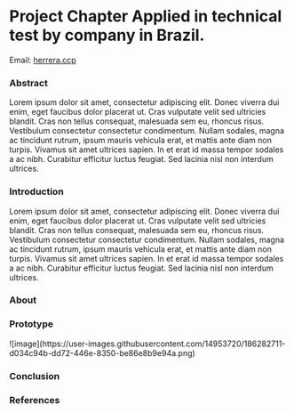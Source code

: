 <h1><b> Project Chapter Applied in technical test by company in Brazil.</b></h1>
Email: <a href = "herrera.ccp@gmail.com"> herrera.ccp</a>

<h3><b> Abstract </b></h3>

<p>Lorem ipsum dolor sit amet, consectetur adipiscing elit. Donec viverra dui enim, eget faucibus dolor placerat ut. Cras vulputate velit sed ultricies blandit. Cras non tellus consequat, malesuada sem eu, rhoncus risus. Vestibulum consectetur consectetur condimentum. Nullam sodales, magna ac tincidunt rutrum, ipsum mauris vehicula erat, et mattis ante diam non turpis. Vivamus sit amet ultrices sapien. In et erat id massa tempor sodales a ac nibh. Curabitur efficitur luctus feugiat. Sed lacinia nisl non interdum ultrices.</p>

<h3><b>Introduction </b></h3>

<p>Lorem ipsum dolor sit amet, consectetur adipiscing elit. Donec viverra dui enim, eget faucibus dolor placerat ut. Cras vulputate velit sed ultricies blandit. Cras non tellus consequat, malesuada sem eu, rhoncus risus. Vestibulum consectetur consectetur condimentum. Nullam sodales, magna ac tincidunt rutrum, ipsum mauris vehicula erat, et mattis ante diam non turpis. Vivamus sit amet ultrices sapien. In et erat id massa tempor sodales a ac nibh. Curabitur efficitur luctus feugiat. Sed lacinia nisl non interdum ultrices.</p>

<h3><b>About</h3></b>

<h3><b>Prototype</h3></b>
![image](https://user-images.githubusercontent.com/14953720/186282711-d034c94b-dd72-446e-8350-be86e8b9e94a.png)

<h3><b>Conclusion</h3></b>


<h3><b>References</h3></b>
